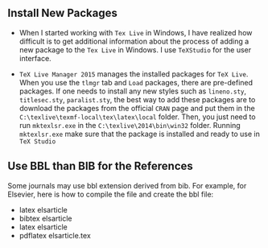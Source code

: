 ## Install New Packages

* When I started working with `Tex Live` in Windows, I have realized how difficult is to get additional information about the process of adding a new package to the `Tex Live` in Windows. I use `TeXStudio` for the user interface. 

* `TeX Live Manager 2015` manages the installed packages for `TeX Live`. When you use the `tlmgr` tab and `Load` packages, there are pre-defined packages. If one needs to install any new styles such as `lineno.sty`, `titlesec.sty`, `paralist.sty`, the best way to add these packages are to download the packages from the official `CRAN` page and put them in the `C:\texlive\texmf-local\tex\latex\local` folder. Then, you just need to run `mktexlsr.exe` in the `C:\texlive\2014\bin\win32` folder. Running `mktexlsr.exe` make sure that the package is installed and ready to use in `TeX Studio`

## Use BBL than BIB for the References
Some journals may use bbl extension derived from bib. For example, for Elsevier, here is how to compile the file and create the bbl file:
* latex elsarticle
* bibtex elsarticle
* latex elsarticle
* pdflatex elsarticle.tex 
